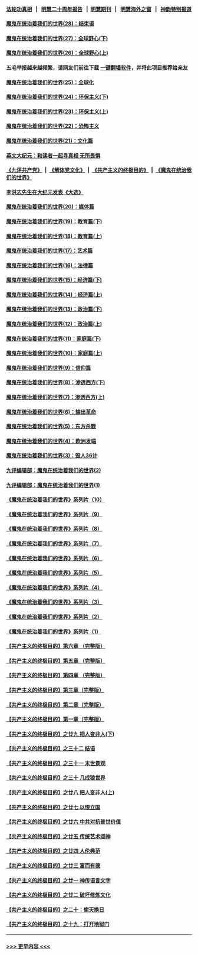 #### [法轮功真相](https://github.com/gfw-breaker/truth/blob/master/README.md?t=0) &nbsp;&nbsp;|&nbsp;&nbsp; [明慧二十周年报告](https://github.com/gfw-breaker/mh-reports/blob/master/README.md?t=0) &nbsp;&nbsp;|&nbsp;&nbsp;[明慧期刊](https://github.com/gfw-breaker/mh-qikan) &nbsp;&nbsp;|&nbsp;&nbsp; [明慧海外之窗](https://github.com/gfw-breaker/mh-news/blob/master/README.md?t=0) &nbsp;&nbsp;|&nbsp;&nbsp; [神韵特别报道](https://github.com/gfw-breaker/mh-news/blob/master/shenyun.md?t=0)
#### [魔鬼在统治着我们的世界(28)：结束语](../pages/nsc422/n10936246.md?t=07130101) 
#### [魔鬼在统治着我们的世界(27)：全球野心(下)](../pages/nsc422/n10928319.md?t=07130101) 
#### [魔鬼在统治着我们的世界(26)：全球野心(上)](../pages/nsc422/n10900318.md?t=07130101) 
#### 五毛举报越来越频繁，请网友们前往下载 [一键翻墙软件](https://github.com/gfw-breaker/ssr-accounts)，并将此项目推荐给亲友
#### [魔鬼在统治着我们的世界(25)：全球化](../pages/nsc422/n10788205.md?t=07130101) 
#### [魔鬼在统治着我们的世界(24)：环保主义(下)](../pages/nsc422/n10695307.md?t=07130101) 
#### [魔鬼在统治着我们的世界(23)：环保主义(上)](../pages/nsc422/n10688613.md?t=07130101) 
#### [魔鬼在统治着我们的世界(22)：恐怖主义](../pages/nsc422/n10614727.md?t=07130101) 
#### [魔鬼在统治着我们的世界(21)：文化篇](../pages/nsc422/n10597706.md?t=07130101) 
#### [英文大纪元：和读者一起寻真相 无所畏惧](../pages/nsc422/n12542027.md?t=07130101) 
#### [《九评共产党》](https://github.com/begood0513/9ping.md/blob/master/README.md) &nbsp;|&nbsp; [《解体党文化》](../../../../jtdwh.md/blob/master/README.md)  &nbsp;|&nbsp; [《共产主义的终极目的》](../../../../gczydzjmd.md/blob/master/README.md) &nbsp;|&nbsp; [《魔鬼在统治我们的世界》](../../../../mgztzwmdsj.md/blob/master/README.md) 
#### [李洪志先生在大纪元发表《大选》](../pages/nsc422/n12534746.md?t=07130101) 
#### [魔鬼在统治着我们的世界(20)：媒体篇](../pages/nsc422/n10586579.md?t=07130101) 
#### [魔鬼在统治着我们的世界(19)：教育篇(下)](../pages/nsc422/n10564808.md?t=07130101) 
#### [魔鬼在统治着我们的世界(18)：教育篇(上)](../pages/nsc422/n10526970.md?t=07130101) 
#### [魔鬼在统治着我们的世界(17)：艺术篇](../pages/nsc422/n10499093.md?t=07130101) 
#### [魔鬼在统治着我们的世界(16)：法律篇](../pages/nsc422/n10485969.md?t=07130101) 
#### [魔鬼在统治着我们的世界(15)：经济篇(下)](../pages/nsc422/n10469975.md?t=07130101) 
#### [魔鬼在统治着我们的世界(14)：经济篇(上)](../pages/nsc422/n10457370.md?t=07130101) 
#### [魔鬼在统治着我们的世界(13)：政治篇(下)](../pages/nsc422/n10448270.md?t=07130101) 
#### [魔鬼在统治着我们的世界(12)：政治篇(上)](../pages/nsc422/n10444576.md?t=07130101) 
#### [魔鬼在统治着我们的世界(11)：家庭篇(下)](../pages/nsc422/n10440961.md?t=07130101) 
#### [魔鬼在统治着我们的世界(10)：家庭篇(上)](../pages/nsc422/n10435448.md?t=07130101) 
#### [魔鬼在统治着我们的世界(9)：信仰篇](../pages/nsc422/n10432159.md?t=07130101) 
#### [魔鬼在统治着我们的世界(8)：渗透西方(下)](../pages/nsc422/n10429603.md?t=07130101) 
#### [魔鬼在统治着我们的世界(7)：渗透西方(上)](../pages/nsc422/n10426013.md?t=07130101) 
#### [魔鬼在统治着我们的世界(6)：输出革命](../pages/nsc422/n10421536.md?t=07130101) 
#### [魔鬼在统治着我们的世界(5)：东方杀戮](../pages/nsc422/n10417707.md?t=07130101) 
#### [魔鬼在统治着我们的世界(4)：欧洲发端](../pages/nsc422/n10414890.md?t=07130101) 
#### [魔鬼在统治着我们的世界(3)：毁人36计](../pages/nsc422/n10411583.md?t=07130101) 
#### [九评编辑部：魔鬼在统治着我们的世界(2)](../pages/nsc422/n10410036.md?t=07130101) 
#### [九评编辑部：魔鬼在统治着我们的世界(1)](../pages/nsc422/n10406825.md?t=07130101) 
#### [《魔鬼在统治着我们的世界》系列片（10）](../pages/nsc422/n12292670.md?t=07130101) 
#### [《魔鬼在统治着我们的世界》系列片（9）](../pages/nsc422/n12290859.md?t=07130101) 
#### [《魔鬼在统治着我们的世界》系列片（8）](../pages/nsc422/n12287445.md?t=07130101) 
#### [《魔鬼在统治着我们的世界》系列片（7）](../pages/nsc422/n12283425.md?t=07130101) 
#### [《魔鬼在统治着我们的世界》系列片（6）](../pages/nsc422/n12282314.md?t=07130101) 
#### [《魔鬼在统治着我们的世界》系列片（5）](../pages/nsc422/n12281419.md?t=07130101) 
#### [《魔鬼在统治着我们的世界》系列片（4）](../pages/nsc422/n12274024.md?t=07130101) 
#### [《魔鬼在统治着我们的世界》系列片（3）](../pages/nsc422/n12271322.md?t=07130101) 
#### [《魔鬼在统治着我们的世界》系列片（2）](../pages/nsc422/n12269049.md?t=07130101) 
#### [《魔鬼在统治着我们的世界》系列片（1）](../pages/nsc422/n12267575.md?t=07130101) 
#### [【共产主义的终极目的】第六章 （完整版）](../pages/nsc422/n11428913.md?t=07130101) 
#### [【共产主义的终极目的】第五章 （完整版）](../pages/nsc422/n11428912.md?t=07130101) 
#### [【共产主义的终极目的】第四章 （完整版）](../pages/nsc422/n11428907.md?t=07130101) 
#### [【共产主义的终极目的】第三章（完整版）](../pages/nsc422/n11428848.md?t=07130101) 
#### [【共产主义的终极目的】第二章（完整版）](../pages/nsc422/n11428831.md?t=07130101) 
#### [【共产主义的终极目的】第一章（完整版）](../pages/nsc422/n11417651.md?t=07130101) 
#### [【共产主义的终极目的】之廿九 把人变非人(下)](../pages/nsc422/n11344140.md?t=07130101) 
#### [【共产主义的终极目的】之三十二 结语](../pages/nsc422/n11360535.md?t=07130101) 
#### [【共产主义的终极目的】之三十一 末世景观](../pages/nsc422/n11351129.md?t=07130101) 
#### [【共产主义的终极目的】之三十 几成狼世界](../pages/nsc422/n11348280.md?t=07130101) 
#### [【共产主义的终极目的】之廿八 把人变非人(上)](../pages/nsc422/n11340492.md?t=07130101) 
#### [【共产主义的终极目的】之廿七 以恨立国](../pages/nsc422/n11336944.md?t=07130101) 
#### [【共产主义的终极目的】之廿六 中共对抗普世价值](../pages/nsc422/n11324785.md?t=07130101) 
#### [【共产主义的终极目的】之廿五 传统艺术颂神](../pages/nsc422/n11296396.md?t=07130101) 
#### [【共产主义的终极目的】之廿四 人伦典范](../pages/nsc422/n11296397.md?t=07130101) 
#### [【共产主义的终极目的】之廿三 富而有德](../pages/nsc422/n11283598.md?t=07130101) 
#### [【共产主义的终极目的】之廿一 神传语言文字](../pages/nsc422/n11263265.md?t=07130101) 
#### [【共产主义的终极目的】之廿二 破坏修炼文化](../pages/nsc422/n11245728.md?t=07130101) 
#### [【共产主义的终极目的】之二十：偷天换日](../pages/nsc422/n11238846.md?t=07130101) 
#### [【共产主义的终极目的】之十九：打开地狱门](../pages/nsc422/n11206376.md?t=07130101) 

----
#### [ >>> 更早内容 <<< ](../indexes/nsc422-earlier.md)
